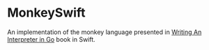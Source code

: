 # MonkeySwift

An implementation of the monkey language presented in [Writing An Interpreter in Go](https://interpreterbook.com) book in Swift.
